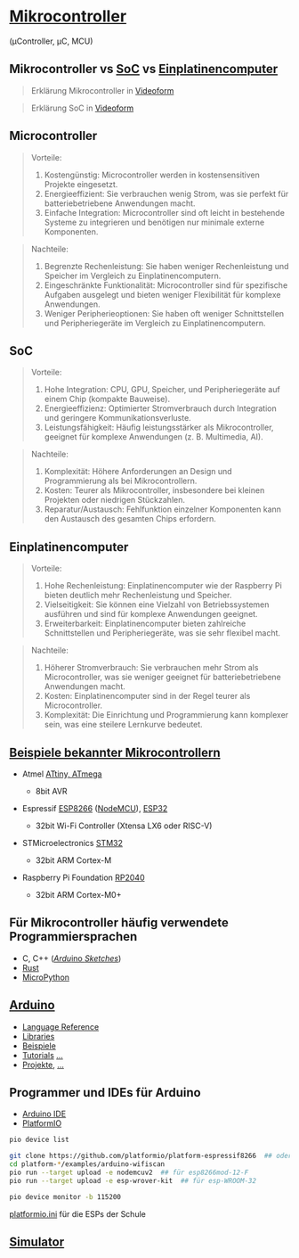 # [Mikrocontroller](https://de.wikipedia.org/wiki/Mikrocontroller)
(µController, µC, MCU)

## Mikrocontroller vs [SoC](https://de.wikipedia.org/wiki/System-on-a-Chip) vs [Einplatinencomputer](https://de.wikipedia.org/wiki/Einplatinencomputer)
>Erklärung Mikrocontroller in [Videoform](https://www.youtube.com/watch?v=xd6oA8UiG7s)

>Erklärung SoC in [Videoform](https://www.youtube.com/watch?v=L4XemL7t6hg)

## Microcontroller
>Vorteile:
>1.	Kostengünstig: Microcontroller werden in kostensensitiven Projekte eingesetzt.
>2.	Energieeffizient: Sie verbrauchen wenig Strom, was sie perfekt für batteriebetriebene Anwendungen macht.
>3.	Einfache Integration: Microcontroller sind oft leicht in bestehende Systeme zu integrieren und benötigen nur minimale externe Komponenten.

>Nachteile:
>1.	Begrenzte Rechenleistung: Sie haben weniger Rechenleistung und Speicher im Vergleich zu Einplatinencomputern.
>2.	Eingeschränkte Funktionalität: Microcontroller sind für spezifische Aufgaben ausgelegt und bieten weniger Flexibilität für komplexe Anwendungen.
>3.	Weniger Peripherieoptionen: Sie haben oft weniger Schnittstellen und Peripheriegeräte im Vergleich zu Einplatinencomputern.

## SoC 
>Vorteile:
>1. Hohe Integration: CPU, GPU, Speicher, und Peripheriegeräte auf einem Chip (kompakte Bauweise).
>2. Energieeffizienz: Optimierter Stromverbrauch durch Integration und geringere Kommunikationsverluste.
>3. Leistungsfähigkeit: Häufig leistungsstärker als Mikrocontroller, geeignet für komplexe Anwendungen (z. B. Multimedia, AI).

>Nachteile:
>1. Komplexität: Höhere Anforderungen an Design und Programmierung als bei Mikrocontrollern.
>2. Kosten: Teurer als Mikrocontroller, insbesondere bei kleinen Projekten oder niedrigen Stückzahlen.
>3. Reparatur/Austausch: Fehlfunktion einzelner Komponenten kann den Austausch des gesamten Chips erfordern.

## Einplatinencomputer

>Vorteile:
>1.	Hohe Rechenleistung: Einplatinencomputer wie der Raspberry Pi bieten deutlich mehr Rechenleistung und Speicher.
>2.	Vielseitigkeit: Sie können eine Vielzahl von Betriebssystemen ausführen und sind für komplexe Anwendungen geeignet.
>3.	Erweiterbarkeit: Einplatinencomputer bieten zahlreiche Schnittstellen und Peripheriegeräte, was sie sehr flexibel macht.

>Nachteile:
>1.	Höherer Stromverbrauch: Sie verbrauchen mehr Strom als Microcontroller, was sie weniger geeignet für batteriebetriebene Anwendungen macht.
>2.	Kosten: Einplatinencomputer sind in der Regel teurer als Microcontroller.
>3.	Komplexität: Die Einrichtung und Programmierung kann komplexer sein, was eine steilere Lernkurve bedeutet.

## [Beispiele bekannter Mikrocontrollern](https://de.wikipedia.org/wiki/Liste_von_Mikrocontrollern)
* Atmel [ATtiny, ATmega](https://de.wikipedia.org/wiki/Microchip_AVR)
  * 8bit AVR

* Espressif [ESP8266](https://de.wikipedia.org/wiki/ESP8266) ([NodeMCU](https://de.wikipedia.org/wiki/NodeMCU)), [ESP32](https://de.wikipedia.org/wiki/ESP32)
  * 32bit Wi-Fi Controller (Xtensa LX6 oder RISC-V)

* STMicroelectronics [STM32](https://en.wikipedia.org/wiki/STM32)
  * 32bit ARM Cortex-M

* Raspberry Pi Foundation [RP2040](https://de.wikipedia.org/wiki/RP2040)
  * 32bit ARM Cortex-M0+


## Für Mikrocontroller häufig verwendete Programmiersprachen

* C, C++ ([*Ardu*ino *Sketches*](https://docs.arduino.cc/learn/programming/sketches/))
* [Rust](https://docs.rust-embedded.org/book/)
* [MicroPython](https://docs.micropython.org/en/latest/esp32/quickref.html)


## [Arduino](https://docs.arduino.cc/programming/)
* [Language Reference](https://docs.arduino.cc/language-reference/)
* [Libraries](https://reference.arduino.cc/reference/en/libraries/)
* [Beispiele](https://docs.arduino.cc/built-in-examples/)
* [Tutorials](https://docs.arduino.cc/learn/starting-guide/getting-started-arduino/) […](https://www.tutorialspoint.com/arduino/)
* [Projekte](https://projecthub.arduino.cc/), […](https://www.instructables.com/Arduino-Projects/)


## Programmer und IDEs für Arduino

* [Arduino IDE](https://docs.arduino.cc/software/ide/)
* [PlatformIO](https://platformio.org/)

```bash
pio device list

git clone https://github.com/platformio/platform-espressif8266  ## oder platform-espressif32
cd platform-*/examples/arduino-wifiscan
pio run --target upload -e nodemcuv2  ## für esp8266mod-12-F
pio run --target upload -e esp-wrover-kit  ## für esp-WROOM-32

pio device monitor -b 115200
```

[platformio.ini](./microcontroller/platformio.ini) für die ESPs der Schule


## [Simulator](https://wokwi.com/)
